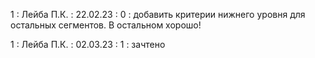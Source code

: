 1 : Лейба П.К. : 22.02.23 : 0 : добавить критерии нижнего уровня для остальных сегментов. В остальном хорошо!

1 : Лейба П.К. : 02.03.23 : 1 : зачтено
